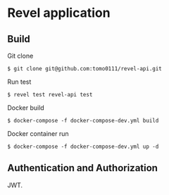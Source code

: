 # Revel application

## Build
Git clone
```
$ git clone git@github.com:tomo0111/revel-api.git
```

Run test
```
$ revel test revel-api test
```

Docker build
```
$ docker-compose -f docker-compose-dev.yml build
```

Docker container run
```
$ docker-compose -f docker-compose-dev.yml up -d
```

## Authentication and Authorization
JWT.
